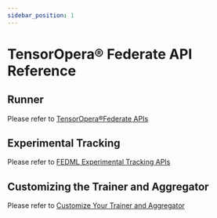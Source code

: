 ```yaml
---
sidebar_position: 1
---
```


# TensorOpera® Federate API Reference

## Runner
Please refer to [TensorOpera®Federate APIs](./../../open-source/api/api-federate.md)

## Experimental Tracking
Please refer to [FEDML Experimental Tracking APIs](./../../open-source/api/api-experimental-tracking.md)

## Customizing the Trainer and Aggregator

Please refer to [Customize Your Trainer and Aggregator](./../customize-trainer-and-aggregator.md)